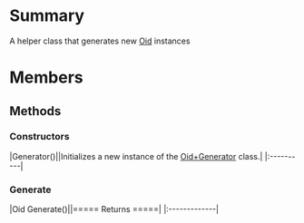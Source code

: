 # Summary #
A helper class that generates new [Oid](T_MongoDB_Driver_Oid.md) instances

# Members #
## Methods ##
### Constructors ###
|Generator()||Initializes a new instance of the [Oid+Generator](T_MongoDB_Driver_Oid_Generator.md) class.|
|:----------|

### Generate ###
|Oid Generate()||===== Returns =====|
|:-------------|

